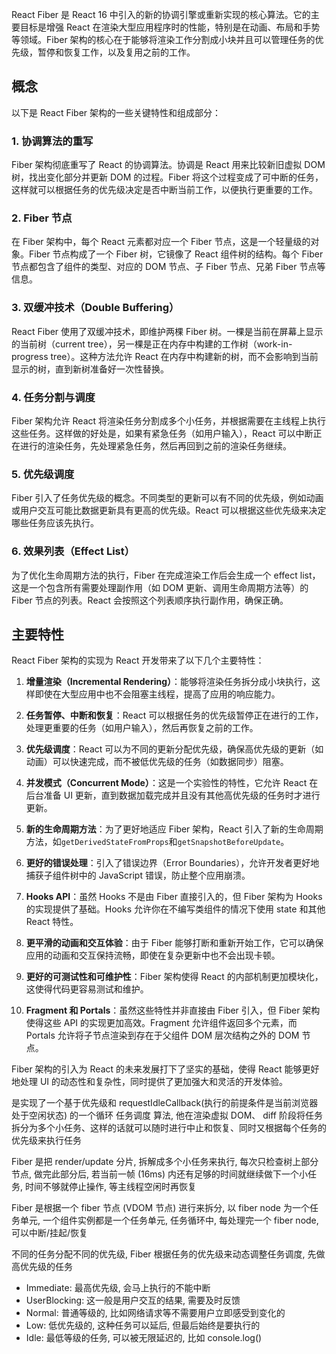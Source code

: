 React Fiber 是 React 16 中引入的新的协调引擎或重新实现的核心算法。它的主要目标是增强 React 在渲染大型应用程序时的性能，特别是在动画、布局和手势等领域。Fiber 架构的核心在于能够将渲染工作分割成小块并且可以管理任务的优先级，暂停和恢复工作，以及复用之前的工作。

## 概念

以下是 React Fiber 架构的一些关键特性和组成部分：

### 1. 协调算法的重写

Fiber 架构彻底重写了 React 的协调算法。协调是 React 用来比较新旧虚拟 DOM 树，找出变化部分并更新 DOM 的过程。Fiber 将这个过程变成了可中断的任务，这样就可以根据任务的优先级决定是否中断当前工作，以便执行更重要的工作。

### 2. Fiber 节点

在 Fiber 架构中，每个 React 元素都对应一个 Fiber 节点，这是一个轻量级的对象。Fiber 节点构成了一个 Fiber 树，它镜像了 React 组件树的结构。每个 Fiber 节点都包含了组件的类型、对应的 DOM 节点、子 Fiber 节点、兄弟 Fiber 节点等信息。

### 3. 双缓冲技术（Double Buffering）

React Fiber 使用了双缓冲技术，即维护两棵 Fiber 树。一棵是当前在屏幕上显示的当前树（current tree），另一棵是正在内存中构建的工作树（work-in-progress tree）。这种方法允许 React 在内存中构建新的树，而不会影响到当前显示的树，直到新树准备好一次性替换。

### 4. 任务分割与调度

Fiber 架构允许 React 将渲染任务分割成多个小任务，并根据需要在主线程上执行这些任务。这样做的好处是，如果有紧急任务（如用户输入），React 可以中断正在进行的渲染任务，先处理紧急任务，然后再回到之前的渲染任务继续。

### 5. 优先级调度

Fiber 引入了任务优先级的概念。不同类型的更新可以有不同的优先级，例如动画或用户交互可能比数据更新具有更高的优先级。React 可以根据这些优先级来决定哪些任务应该先执行。

### 6. 效果列表（Effect List）

为了优化生命周期方法的执行，Fiber 在完成渲染工作后会生成一个 effect list，这是一个包含所有需要处理副作用（如 DOM 更新、调用生命周期方法等）的 Fiber 节点的列表。React 会按照这个列表顺序执行副作用，确保正确。

## 主要特性

React Fiber 架构的实现为 React 开发带来了以下几个主要特性：

1. **增量渲染（Incremental Rendering）**：能够将渲染任务拆分成小块执行，这样即使在大型应用中也不会阻塞主线程，提高了应用的响应能力。

2. **任务暂停、中断和恢复**：React 可以根据任务的优先级暂停正在进行的工作，处理更重要的任务（如用户输入），然后再恢复之前的工作。

3. **优先级调度**：React 可以为不同的更新分配优先级，确保高优先级的更新（如动画）可以快速完成，而不被低优先级的任务（如数据同步）阻塞。

4. **并发模式（Concurrent Mode）**：这是一个实验性的特性，它允许 React 在后台准备 UI 更新，直到数据加载完成并且没有其他高优先级的任务时才进行更新。

5. **新的生命周期方法**：为了更好地适应 Fiber 架构，React 引入了新的生命周期方法，如`getDerivedStateFromProps`和`getSnapshotBeforeUpdate`。

6. **更好的错误处理**：引入了错误边界（Error Boundaries），允许开发者更好地捕获子组件树中的 JavaScript 错误，防止整个应用崩溃。

7. **Hooks API**：虽然 Hooks 不是由 Fiber 直接引入的，但 Fiber 架构为 Hooks 的实现提供了基础。Hooks 允许你在不编写类组件的情况下使用 state 和其他 React 特性。

8. **更平滑的动画和交互体验**：由于 Fiber 能够打断和重新开始工作，它可以确保应用的动画和交互保持流畅，即使在复杂更新中也不会出现卡顿。

9. **更好的可测试性和可维护性**：Fiber 架构使得 React 的内部机制更加模块化，这使得代码更容易测试和维护。

10. **Fragment 和 Portals**：虽然这些特性并非直接由 Fiber 引入，但 Fiber 架构使得这些 API 的实现更加高效。Fragment 允许组件返回多个元素，而 Portals 允许将子节点渲染到存在于父组件 DOM 层次结构之外的 DOM 节点。

Fiber 架构的引入为 React 的未来发展打下了坚实的基础，使得 React 能够更好地处理 UI 的动态性和复杂性，同时提供了更加强大和灵活的开发体验。

是实现了一个基于优先级和 requestIdleCallback(执行的前提条件是当前浏览器处于空闲状态) 的一个循环 任务调度 算法, 他在渲染虚拟 DOM、 diff 阶段将任务拆分为多个小任务、这样的话就可以随时进行中止和恢复、同时又根据每个任务的优先级来执行任务

Fiber 是把 render/update 分片, 拆解成多个小任务来执行, 每次只检查树上部分节点, 做完此部分后, 若当前一帧 (16ms) 内还有足够的时间就继续做下一个小任务, 时间不够就停止操作, 等主线程空闲时再恢复

Fiber 是根据一个 fiber 节点 (VDOM 节点) 进行来拆分, 以 fiber node 为一个任务单元, 一个组件实例都是一个任务单元, 任务循环中, 每处理完一个 fiber node, 可以中断/挂起/恢复

不同的任务分配不同的优先级, Fiber 根据任务的优先级来动态调整任务调度, 先做高优先级的任务

-   Immediate: 最高优先级, 会马上执行的不能中断
-   UserBlocking: 这一般是用户交互的结果, 需要及时反馈
-   Normal: 普通等级的, 比如网络请求等不需要用户立即感受到变化的
-   Low: 低优先级的, 这种任务可以延后, 但最后始终是要执行的
-   Idle: 最低等级的任务, 可以被无限延迟的, 比如 console.log()

